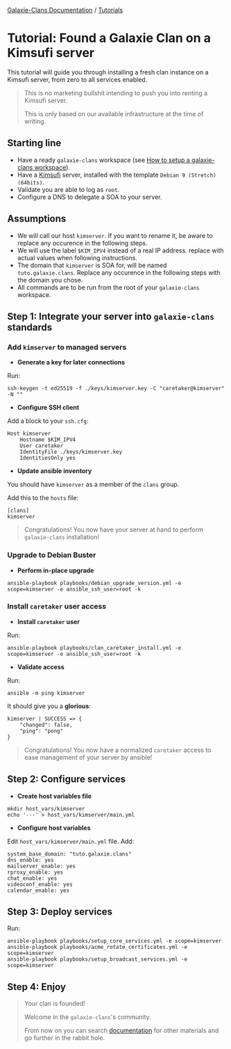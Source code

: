 [Galaxie-Clans Documentation](README.md) / [Tutorials](_TUTO__.md)

# Tutorial: Found a Galaxie Clan on a Kimsufi server

This tutorial will guide you through installing a fresh clan instance on a Kimsufi server, from zero to
all services enabled. 

> This is no marketing bullshit intending to push you into renting a Kimsufi server.
>
> This is only based on our available infrastructure at the time of writing.

## Starting line

* Have a ready `galaxie-clans` workspace (see [How to setup a galaxie-clans workspace](_howto_setup.md)).
* Have a [Kimsufi](https://www.kimsufi.com/) server, installed with the template `Debian 9 (Stretch) (64bits)`.
* Validate you are able to log as `root`.
* Configure a DNS to delegate a SOA to your server.

## Assumptions

* We will call our host `kimserver`. If you want to rename it, be aware to replace any occurence in the following steps.
* We will use the label `$KIM_IPV4` instead of a real IP address. replace with actual values when following instructions.
* The domain that `kimserver` is SOA for, will be named `tuto.galaxie.clans`. Replace any occurence in the following steps with the domain you chose.
* All commands are to be run from the root of your `galaxie-clans` workspace.

## Step 1: Integrate your server into `galaxie-clans` standards

### Add `kimserver` to managed servers

* __Generate a key for later connections__

Run:
```
ssh-keygen -t ed25519 -f ./keys/kimserver.key -C "caretaker@kimserver" -N ""
```

* __Configure SSH client__

Add a block to your `ssh.cfg`:
```
Host kimserver
    Hostname $KIM_IPV4
    User caretaker
    IdentityFile ./keys/kimserver.key
    IdentitiesOnly yes
```

* __Update ansible inventory__

You should have `kimserver` as a member of the `clans` group. 

Add this to the `hosts` file:
```
[clans]
kimserver
```

> Congratulations! You now have your server at hand to perform `galaxie-clans` installation!

### Upgrade to Debian Buster

* __Perform in-place upgrade__
```
ansible-playbook playbooks/debian_upgrade_version.yml -e scope=kimserver -e ansible_ssh_user=root -k
```

### Install `caretaker` user access

* __Install `caretaker` user__

Run:
```
ansible-playbook playbooks/clan_caretaker_install.yml -e scope=kimserver -e ansible_ssh_user=root -k
```

* __Validate access__

Run:
```
ansible -m ping kimserver
```

It should give you a __glorious__:
```
kimserver | SUCCESS => {
    "changed": false,
    "ping": "pong"
}
```

>
> Congratulations! You now have a normalized `caretaker` access to ease management of your server by ansible!
>

## Step 2: Configure services

* __Create host variables file__
```
mkdir host_vars/kimserver
echo '---' > host_vars/kimserver/main.yml
```

* __Configure host variables__

Edit `host_vars/kimserver/main.yml` file. Add:
```
system_base_domain: "tuto.galaxie.clans"
dns_enable: yes
mailserver_enable: yes
rproxy_enable: yes
chat_enable: yes
videoconf_enable: yes
calendar_enable: yes
```

## Step 3: Deploy services

Run:
```
ansible-playbook playbooks/setup_core_services.yml -e scope=kimserver
ansible-playbook playbooks/acme_rotate_certificates.yml -e scope=kimserver
ansible-playbook playbooks/setup_broadcast_services.yml -e scope=kimserver
```
## Step 4: Enjoy

> Your clan is founded!
>
> Welcome in the `galaxie-clans`'s community.
>
> From now on you can search [documentation](README.md) for other materials and go further in the rabbit hole.
